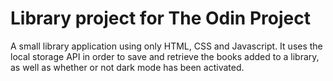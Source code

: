 # Library project for The Odin Project

A small library application using only HTML, CSS and Javascript.
It uses the local storage API in order to save and retrieve the books added to a library, as well as whether or not dark mode has been activated.
